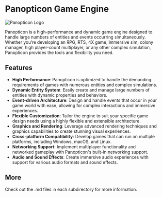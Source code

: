 # Panopticon Game Engine

![Panopticon Logo](/resources/logo.svg)

Panopticon is a high-performance and dynamic game engine designed to handle large numbers of entities and events occurring simultaneously. 
Whether you're developing an RPG, RTS, 4X game, immersive sim, colony manager, high player-count multiplayer, or any other complex simulation, Panopticon provides the tools and flexibility you need.

## Features

- **High Performance**: Panopticon is optimized to handle the demanding requirements of games with numerous entities and complex simulations.
- **Dynamic Entity System**: Easily create and manage large numbers of entities with dynamic properties and behaviors.
- **Event-driven Architecture**: Design and handle events that occur in your game world with ease, allowing for complex interactions and immersive experiences.
- **Flexible Customization**: Tailor the engine to suit your specific game design needs using a highly flexible and extensible architecture.
- **Graphics and Rendering**: Leverage advanced rendering techniques and graphics capabilities to create stunning visual experiences.
- **Cross-platform Compatibility**: Develop games that can run on multiple platforms, including Windows, macOS, and Linux.
- **Networking Support**: Implement multiplayer functionality and networked gameplay with Panopticon's built-in networking support.
- **Audio and Sound Effects**: Create immersive audio experiences with support for various audio formats and sound effects.

## More

Check out the .md files in each subdirectory for more information.